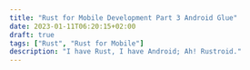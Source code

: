 ```yaml
---
title: "Rust for Mobile Development Part 3 Android Glue"
date: 2023-01-11T06:20:15+02:00
draft: true
tags: ["Rust", "Rust for Mobile"]
description: "I have Rust, I have Android; Ah! Rustroid."
---
```



